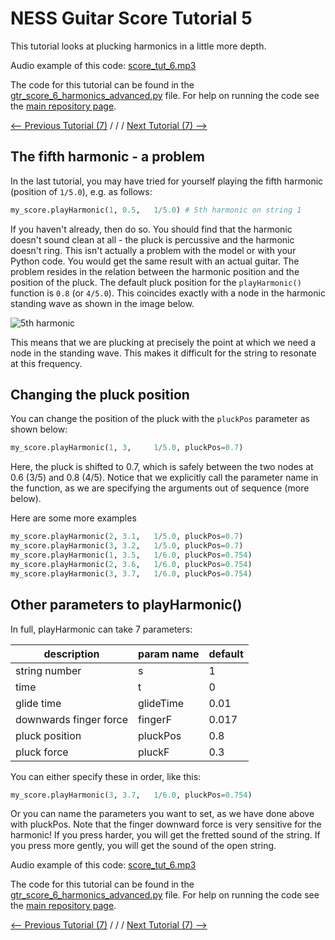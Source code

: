 # NESS Guitar Score Tutorial 5
This tutorial looks at plucking harmonics in a little more depth.

Audio example of this code: [score_tut_6.mp3](http://tommudd.co.uk/ness/audio/gtr_tutorials/score_tut_6.mp3)

The code for this tutorial can be found in the [gtr_score_6_harmonics_advanced.py](https://github.com/tommmmudd/ness-tools/gtr_score_6_harmonics_advanced.py) file. For help on running the code see the [main repository page](https://tommmmudd.github.io/ness-tools/).

[<-- Previous Tutorial (7)](https://tommmmudd.github.io/ness-tools/tutorials/tutorial5)  / / /  [Next Tutorial (7) -->](https://tommmmudd.github.io/ness-tools/tutorials/tutorial7)

## The fifth harmonic - a problem
In the last tutorial, you may have tried for yourself playing the fifth harmonic (position of `1/5.0`), e.g. as follows:
```python
my_score.playHarmonic(1, 0.5, 	1/5.0) # 5th harmonic on string 1
```

If you haven't already, then do so. You should find that the harmonic doesn't sound clean at all - the pluck is percussive and the harmonic doesn't ring. This isn't actually a problem with the model or with your Python code. You would get the same result with an actual guitar. The problem resides in the relation between the harmonic position and the position of the pluck. The default pluck position for the `playHarmonic()` function is `0.8` (or `4/5.0`). This coincides exactly with a node in the harmonic standing wave as shown in the image below.

![5th harmonic](http://tommudd.co.uk/ness/images/5th_harm.svg.png)

This means that we are plucking at precisely the point at which we need a node in the standing wave. This makes it difficult for the string to resonate at this frequency.

## Changing the pluck position
You can change the position of the pluck with the `pluckPos` parameter as shown below:

```python
my_score.playHarmonic(1, 3, 	1/5.0, pluckPos=0.7)
```

Here, the pluck is shifted to 0.7, which is safely between the two nodes at 0.6 (3/5) and 0.8 (4/5). Notice that we explicitly call the parameter name in the function, as we are specifying the arguments out of sequence (more below).

Here are some more examples

```python
my_score.playHarmonic(2, 3.1, 	1/5.0, pluckPos=0.7)
my_score.playHarmonic(3, 3.2, 	1/5.0, pluckPos=0.7)
my_score.playHarmonic(1, 3.5, 	1/6.0, pluckPos=0.754)
my_score.playHarmonic(2, 3.6, 	1/6.0, pluckPos=0.754)
my_score.playHarmonic(3, 3.7, 	1/6.0, pluckPos=0.754)
```

## Other parameters to playHarmonic()
In full, playHarmonic can take 7 parameters:

|description | param name | default |
| --- | --- | --- |
|string number | s | 1 |
|time | t | 0 |
| glide time | glideTime | 0.01 |
| downwards finger force | fingerF | 0.017 |
| pluck position | pluckPos | 0.8 |
| pluck force | pluckF | 0.3 |

You can either specify these in order, like this:
```python
my_score.playHarmonic(3, 3.7, 	1/6.0, pluckPos=0.754)
```

Or you can name the parameters you want to set, as we have done above with pluckPos. Note that the finger downward force is very sensitive for the harmonic! If you press harder, you will get the fretted sound of the string. If you press more gently, you will get the sound of the open string.

Audio example of this code: [score_tut_6.mp3](http://tommudd.co.uk/ness/audio/gtr_tutorials/score_tut_6.mp3)

The code for this tutorial can be found in the [gtr_score_6_harmonics_advanced.py](https://github.com/tommmmudd/ness-tools/gtr_score_6_harmonics_advanced.py) file. For help on running the code see the [main repository page](https://tommmmudd.github.io/ness-tools/).

[<-- Previous Tutorial (7)](https://tommmmudd.github.io/ness-tools/tutorials/tutorial5)  / / /  [Next Tutorial (7) -->](https://tommmmudd.github.io/ness-tools/tutorials/tutorial7)




